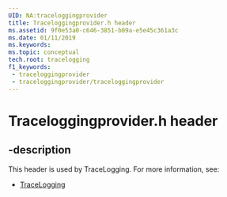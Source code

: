 ```yaml
---
UID: NA:traceloggingprovider
title: Traceloggingprovider.h header
ms.assetid: 9f0e53a0-c646-3851-b09a-e5e45c361a3c
ms.date: 01/11/2019
ms.keywords: 
ms.topic: conceptual
tech.root: tracelogging
f1_keywords:
 - traceloggingprovider
 - traceloggingprovider/traceloggingprovider
---
```


# Traceloggingprovider.h header


## -description

This header is used by TraceLogging. For more information, see:

- [TraceLogging](../_tracelogging/index.md)

